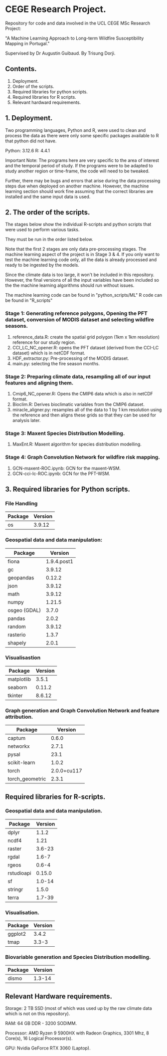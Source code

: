 # CEGE Research Project.

Repository for code and data involved in the UCL CEGE MSc Research Project:

"A Machine Learning Approach to Long-term Wildfire Susceptibility Mapping in Portugal."

Supervised by Dr Augustin Guibaud.
By Trisung Dorji.

## Contents.

1. Deployment.
2. Order of the scripts.
3. Required libraries for python scripts.
4. Required libraries for R scripts.
5. Relevant hardward requirements.

## 1. Deployment.

Two programming languages, Python and R, were used to clean and process the data as there were only some specific packages available to R that python did not have. 

Python: 3.12.6
R: 4.4.1
 
Important Note: 
The programs here are very specific to the area of interest and the temporal period of study.
If the programs were to be adapted to study another region or time-frame,  the code will need to be tweaked. 

Further, there may be bugs and  errors that arise during the data processing steps due when deployed on another machine. However, the machine learning section should work fine assuming that the correct libraries are installed and the same input data is used. 

## 2. The order of the scripts.

The stages below show the individual R-scripts and python scripts that were used to perform various tasks.

They must be run in the order listed below.

Note that the first 2 stages are only data pre-processing stages. The machine learning aspect of the project is in Stage 3 & 4. If you only want to test the machine learning code only, all the data is already processed and ready to be ingested by the models. 

Since the climate data is too large, it won't be included in this repository. However, the final versions of all the input variables have been included so the the machine learning algorithms should run without issues.

The machine learning code can be found in "python_scripts/ML"
R code can be found in "R_scripts"

### Stage 1: Generating reference polygons, Opening the PFT dataset, conversion of MODIS dataset and selecting wildfire seasons.

1. reference_data.R: create the spatial grid polygon (1km x 1km resolution) reference for our study region.
3. CCI_LC_NC_opener.R: opens the PFT dataset (derived from the CCI-LC dataset) which is in netCDF format.
2. HDF_extractor.py: Pre-processing of the MODIS dataset.
3. main.py: selecting the fire season months.

### Stage 2: Preparing climate data, resampling all of our input features and aligning them.

1. Cmip6_NC_opener.R: Opens the CMIP6 data which is also in netCDF format.
2. Bioclim.R: Derives bioclimatic variables from the CMIP6 dataset.
3. miracle_aligner.py: resamples all of the data to 1 by 1 km resolution using the reference and then aligns these grids so that they can be used for analysis later. 

### Stage 3: Maxent Species Distribution Modelling.

1. MaxEnt.R: Maxent algorithm for species distribution modelling.

### Stage 4: Graph Convolution Network for wildfire risk mapping.

1. GCN-maxent-ROC.ipynb: GCN for the maxent-WSM.
2. GCN-cci-lc-ROC.ipynb: GCN for the PFT-WSM.


## 3. Required libraries for Python scripts.

### File Handling 
| Package | Version | 
| -------- | -------------------------- |
|os| 3.9.12 |

### Geospatial data and data manipulation:

| Package | Version | 
| -------- | -------------------------- |
|fiona| 1.9.4.post1 |
|gc| 3.9.12 |
|geopandas| 0.12.2 |
|json| 3.9.12 |
|math| 3.9.12 |
|numpy| 1.21.5 |
|osgeo (GDAL) | 3.7.0 |
|pandas| 2.0.2 |
|random | 3.9.12 |
|rasterio| 1.3.7 |
|shapely| 2.0.1 |

### Visualisastion

| Package | Version | 
| -------- | -------------------------- |
|matplotlib | 3.5.1 |
|seaborn | 0.11.2 |
|tkinter | 8.6.12 |

### Graph generation and Graph Convolution Network and feature attribution.

| Package | Version | 
| -------- | -------------------------- |
|captum | 0.6.0 |
|networkx | 2.7.1 |
|pysal | 23.1 |
|scikit-learn | 1.0.2 |
|torch | 2.0.0+cu117 |
|torch_geometric | 2.3.1 |


## Required libraries for R-scripts.

### Geospatial data and data manipulation.

| Package | Version | 
| -------- | -------------------------- |
|dplyr| 1.1.2 |
|ncdf4| 1.21 |
|raster| 3.6-23 |
|rgdal| 1.6-7 |
|rgeos| 0.6-4 |
|rstudioapi| 0.15.0 |
|sf| 1.0-14 |
|stringr| 1.5.0 |
|terra| 1.7-39 |


### Visualisation. 
| Package | Version | 
| -------- | -------------------------- |
|ggplot2| 3.4.2 |
|tmap| 3.3-3 |


### Biovariable generation and Species Distribution modelling.

| Package | Version | 
| -------- | -------------------------- |
|dismo| 1.3-14 |


## Relevant Hardware requirements.

Storage: 2 TB SSD (most of which was used up by the raw climate data which is not on this repository).

RAM: 64 GB DDR - 3200 SODIMM.

Processor: AMD Ryzen 9 5900HX with Radeon Graphics, 3301 Mhz, 8 Core(s), 16 Logical Processor(s).

GPU: Nvidia GeForce RTX 3060 (Laptop).














